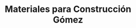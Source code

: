 ---
title: "Materiales para Construcción Gómez"
url: /oaxaca-de-juarez/materiales-para-construccion-gomez/
shop: comercio
---